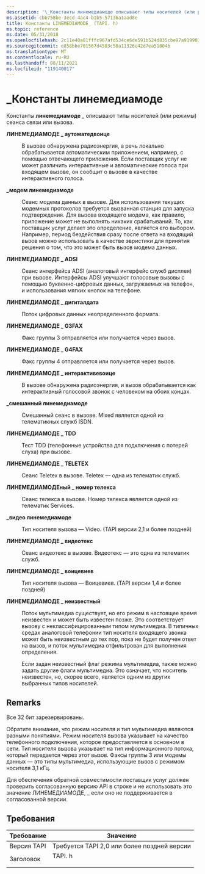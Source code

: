 ```yaml
---
description: '\_Константы линемедиамоде описывают типы носителей (или режимы) сеанса связи или вызова.'
ms.assetid: cbb758be-3ecd-4ac4-b1b5-57136a1aad8e
title: Константы LINEMEDIAMODE_ (TAPI. h)
ms.topic: reference
ms.date: 05/31/2018
ms.openlocfilehash: 2c11e40a81fffc967afd534ce6de591b524d835cbe97a919903bd97b1eeb4daf
ms.sourcegitcommit: e858bbe701567d4583c50a11326e42d7ea51804b
ms.translationtype: MT
ms.contentlocale: ru-RU
ms.lasthandoff: 08/11/2021
ms.locfileid: "119140017"
---
```

# <a name="linemediamode_-constants"></a>\_Константы линемедиамоде

Константы **линемедиамоде \_** описывают типы носителей (или режимы) сеанса связи или вызова.

<dl> <dt>

<span id="LINEMEDIAMODE_AUTOMATEDVOICE"></span><span id="linemediamode_automatedvoice"></span>**ЛИНЕМЕДИАМОДЕ \_ аутоматедвоице**
</dt> <dd> <dl> <dt>



В вызове обнаружена радиоэнергия, а речь локально обрабатывается автоматическим приложением, например, с помощью отвечающего приложения. Если поставщик услуг не может различить интерактивные и автоматические голоса при входящем вызове, он сообщит о вызове в качестве интерактивного голоса.


</dt> </dl> </dd> <dt>

<span id="LINEMEDIAMODE_DATAMODEM"></span><span id="linemediamode_datamodem"></span>**\_модем линемедиамоде**
</dt> <dd> <dl> <dt>



Сеанс модема данных в вызове. Для использования текущих модемных протоколов требуется вызванная станция для запуска подтверждения. Для вызова входящего модема, как правило, приложение может не выполнять никаких срабатываний. То, как поставщик услуг делает это определение, является его выбором. Например, период бездействия сразу после ответа на входящий вызов можно использовать в качестве эвристики для принятия решения о том, что это может быть вызов модема данных.


</dt> </dl> </dd> <dt>

<span id="LINEMEDIAMODE_ADSI"></span><span id="linemediamode_adsi"></span>**ЛИНЕМЕДИАМОДЕ \_ ADSI**
</dt> <dd> <dl> <dt>



Сеанс интерфейса ADSI (аналоговый интерфейс служб дисплея) при вызове. Интерфейсы ADSI улучшают голосовые вызовы с помощью буквенно-цифровых данных, загружаемых на телефон, и использования мягких кнопок на телефоне.


</dt> </dl> </dd> <dt>

<span id="LINEMEDIAMODE_DIGITALDATA"></span><span id="linemediamode_digitaldata"></span>**ЛИНЕМЕДИАМОДЕ \_ дигиталдата**
</dt> <dd> <dl> <dt>



Поток цифровых данных неопределенного формата.


</dt> </dl> </dd> <dt>

<span id="LINEMEDIAMODE_G3FAX"></span><span id="linemediamode_g3fax"></span>**ЛИНЕМЕДИАМОДЕ \_ G3FAX**
</dt> <dd> <dl> <dt>



Факс группы 3 отправляется или получается через вызов.


</dt> </dl> </dd> <dt>

<span id="LINEMEDIAMODE_G4FAX"></span><span id="linemediamode_g4fax"></span>**ЛИНЕМЕДИАМОДЕ \_ G4FAX**
</dt> <dd> <dl> <dt>



Факс группы 4 отправляется или получается через вызов.


</dt> </dl> </dd> <dt>

<span id="LINEMEDIAMODE_INTERACTIVEVOICE"></span><span id="linemediamode_interactivevoice"></span>**ЛИНЕМЕДИАМОДЕ \_ интерактивевоице**
</dt> <dd> <dl> <dt>



В вызове обнаружена радиоэнергия, и вызов обрабатывается как интерактивный голосовой звонок с человеком на обоих концах.


</dt> </dl> </dd> <dt>

<span id="LINEMEDIAMODE_MIXED"></span><span id="linemediamode_mixed"></span>**\_смешанный линемедиамоде**
</dt> <dd> <dl> <dt>



Смешанный сеанс в вызове. Mixed является одной из телематикных служб ISDN.


</dt> </dl> </dd> <dt>

<span id="LINEMEDIAMODE_TDD"></span><span id="linemediamode_tdd"></span>**ЛИНЕМЕДИАМОДЕ \_ TDD**
</dt> <dd> <dl> <dt>



Тест TDD (телефонные устройства для подключения с потерей слуха) при вызове.


</dt> </dl> </dd> <dt>

<span id="LINEMEDIAMODE_TELETEX"></span><span id="linemediamode_teletex"></span>**ЛИНЕМЕДИАМОДЕ \_ TELETEX**
</dt> <dd> <dl> <dt>



Сеанс Teletex в вызове. Teletex — одна из телематик служб.


</dt> </dl> </dd> <dt>

<span id="LINEMEDIAMODE_TELEX"></span><span id="linemediamode_telex"></span>**ЛИНЕМЕДИАМОДЕный \_ номер телекса**
</dt> <dd> <dl> <dt>



Сеанс телекса в вызове. Номер телекса является одной из телематик Services.


</dt> </dl> </dd> <dt>

<span id="LINEMEDIAMODE_VIDEO"></span><span id="linemediamode_video"></span>**\_видео линемедиамоде**
</dt> <dd> <dl> <dt>



Тип носителя вызова — Video. (TAPI версии 2,1 и более поздней)


</dt> </dl> </dd> <dt>

<span id="LINEMEDIAMODE_VIDEOTEX"></span><span id="linemediamode_videotex"></span>**ЛИНЕМЕДИАМОДЕ \_ видеотекс**
</dt> <dd> <dl> <dt>



Сеанс видеотекс в вызове. Видеотекс — это одна из телематик служб.


</dt> </dl> </dd> <dt>

<span id="LINEMEDIAMODE_VOICEVIEW"></span><span id="linemediamode_voiceview"></span>**ЛИНЕМЕДИАМОДЕ \_ воицевиев**
</dt> <dd> <dl> <dt>



Тип носителя вызова — Воицевиев. (TAPI версии 1,4 и более поздней)


</dt> </dl> </dd> <dt>

<span id="LINEMEDIAMODE_UNKNOWN"></span><span id="linemediamode_unknown"></span>**ЛИНЕМЕДИАМОДЕ \_ неизвестный**
</dt> <dd> <dl> <dt>



Поток мультимедиа существует, но его режим в настоящее время неизвестен и может быть известен позже. Это соответствует вызову с неклассифицированным типом мультимедиа. В типичных средах аналоговой телефонии тип носителя входящего звонка может быть неизвестным до тех пор, пока не будет получен ответ на вызов, и поток мультимедиа отфильтрован для выполнения определения.

Если задан неизвестный флаг режима мультимедиа, также можно задать другие флаги мультимедиа. Это означает, что носитель неизвестен, но, скорее всего, является одним из других выбранных типов носителей.


</dt> </dl> </dd> </dl>

## <a name="remarks"></a>Remarks

Все 32 бит зарезервированы.

Обратите внимание, что режим носителя и тип мультимедиа являются разными понятиями. Режим носителя вызова указывает на качество телефонного подключения, которое предоставляется в основном в сети. Тип носителя вызова указывает на тип информационного потока, который передается через этот вызов. Факсы группы 3 или модемы данных — это типы мультимедиа, использующие вызов с режимом носителя 3,1 кГц.

Для обеспечения обратной совместимости поставщик услуг должен проверить согласованную версию API в строке и не использовать это значение ЛИНЕМЕДИАМОДЕ, \_ если оно не поддерживается в согласованной версии.

## <a name="requirements"></a>Требования



| Требование | Значение |
|-------------------------|-----------------------------------------------------------------------------------|
| Версия TAPI<br/> | Требуется TAPI 2,0 или более поздней версии<br/>                                             |
| Заголовок<br/>       | <dl> <dt>TAPI. h</dt> </dl> |



 

 





